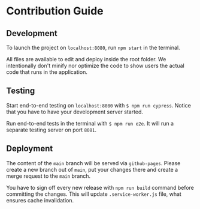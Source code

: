 # Contribution Guide

## Development

To launch the project on `localhost:8080`, run `npm start` in the terminal.

All files are available to edit and deploy inside the root folder.
We intentionally don't minify nor optimize the code to show users the actual code that runs in the application.

## Testing

Start end-to-end testing on `localhost:8080` with `$ npm run cypress`.
Notice that you have to have your development server started.

Run end-to-end tests in the terminal with `$ npm run e2e`.
It will run a separate testing server on port `8081`.

## Deployment

The content of the `main` branch will be served via `github-pages`.
Please create a new branch out of `main`, put your changes there and create a merge request to the `main` branch.

You have to sign off every new release with `npm run build` command before committing the changes.
This will update `.service-worker.js` file, what ensures cache invalidation.
